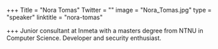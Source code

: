 +++
Title = "Nora Tomas"
Twitter = ""
image = "Nora_Tomas.jpg"
type = "speaker"
linktitle = "nora-tomas"

+++
Junior consultant at Inmeta with a masters degree from NTNU in Computer Science. Developer and security enthusiast. 